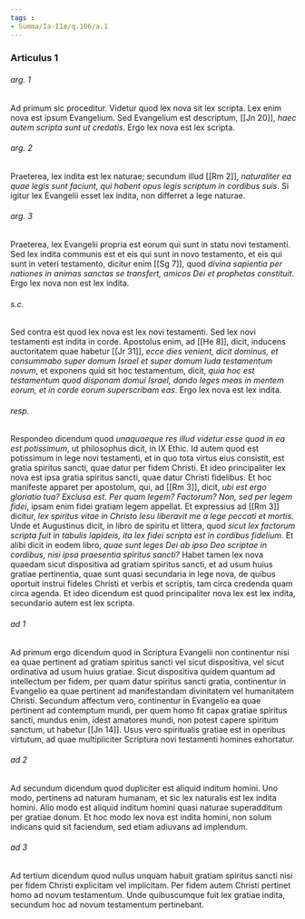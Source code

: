 ```yaml
---
tags : 
- Summa/Ia-IIæ/q.106/a.1
---
```


### Articulus 1

###### arg. 1
Ad primum sic proceditur. Videtur quod lex nova sit lex scripta. Lex enim nova est ipsum Evangelium. Sed Evangelium est descriptum, [[Jn 20]], *haec autem scripta sunt ut credatis*. Ergo lex nova est lex scripta.

###### arg. 2
Praeterea, lex indita est lex naturae; secundum illud [[Rm 2]], *naturaliter ea quae legis sunt faciunt, qui habent opus legis scriptum in cordibus suis*. Si igitur lex Evangelii esset lex indita, non differret a lege naturae.

###### arg. 3
Praeterea, lex Evangelii propria est eorum qui sunt in statu novi testamenti. Sed lex indita communis est et eis qui sunt in novo testamento, et eis qui sunt in veteri testamento, dicitur enim [[Sg 7]], quod *divina sapientia per nationes in animas sanctas se transfert, amicos Dei et prophetas constituit*. Ergo lex nova non est lex indita.

###### s.c.
Sed contra est quod lex nova est lex novi testamenti. Sed lex novi testamenti est indita in corde. Apostolus enim, ad [[He 8]], dicit, inducens auctoritatem quae habetur [[Jr 31]], *ecce dies venient, dicit dominus, et consummabo super domum Israel et super domum Iuda testamentum novum*, et exponens quid sit hoc testamentum, dicit, *quia hoc est testamentum quod disponam domui Israel, dando leges meas in mentem eorum, et in corde eorum superscribam eas*. Ergo lex nova est lex indita.

###### resp.
Respondeo dicendum quod *unaquaeque res illud videtur esse quod in ea est potissimum*, ut philosophus dicit, in IX Ethic. Id autem quod est potissimum in lege novi testamenti, et in quo tota virtus eius consistit, est gratia spiritus sancti, quae datur per fidem Christi. Et ideo principaliter lex nova est ipsa gratia spiritus sancti, quae datur Christi fidelibus. Et hoc manifeste apparet per apostolum, qui, ad [[Rm 3]], dicit, *ubi est ergo gloriatio tua? Exclusa est. Per quam legem? Factorum? Non, sed per legem fidei*, ipsam enim fidei gratiam legem appellat. Et expressius ad [[Rm 3]] dicitur, *lex spiritus vitae in Christo Iesu liberavit me a lege peccati et mortis*. Unde et Augustinus dicit, in libro de spiritu et littera, quod *sicut lex factorum scripta fuit in tabulis lapideis, ita lex fidei scripta est in cordibus fidelium*. Et alibi dicit in eodem libro, *quae sunt leges Dei ab ipso Deo scriptae in cordibus, nisi ipsa praesentia spiritus sancti?* Habet tamen lex nova quaedam sicut dispositiva ad gratiam spiritus sancti, et ad usum huius gratiae pertinentia, quae sunt quasi secundaria in lege nova, de quibus oportuit instrui fideles Christi et verbis et scriptis, tam circa credenda quam circa agenda. Et ideo dicendum est quod principaliter nova lex est lex indita, secundario autem est lex scripta.

###### ad 1
Ad primum ergo dicendum quod in Scriptura Evangelii non continentur nisi ea quae pertinent ad gratiam spiritus sancti vel sicut dispositiva, vel sicut ordinativa ad usum huius gratiae. Sicut dispositiva quidem quantum ad intellectum per fidem, per quam datur spiritus sancti gratia, continentur in Evangelio ea quae pertinent ad manifestandam divinitatem vel humanitatem Christi. Secundum affectum vero, continentur in Evangelio ea quae pertinent ad contemptum mundi, per quem homo fit capax gratiae spiritus sancti, mundus enim, idest amatores mundi, non potest capere spiritum sanctum, ut habetur [[Jn 14]]. Usus vero spiritualis gratiae est in operibus virtutum, ad quae multipliciter Scriptura novi testamenti homines exhortatur.

###### ad 2
Ad secundum dicendum quod dupliciter est aliquid inditum homini. Uno modo, pertinens ad naturam humanam, et sic lex naturalis est lex indita homini. Alio modo est aliquid inditum homini quasi naturae superadditum per gratiae donum. Et hoc modo lex nova est indita homini, non solum indicans quid sit faciendum, sed etiam adiuvans ad implendum.

###### ad 3
Ad tertium dicendum quod nullus unquam habuit gratiam spiritus sancti nisi per fidem Christi explicitam vel implicitam. Per fidem autem Christi pertinet homo ad novum testamentum. Unde quibuscumque fuit lex gratiae indita, secundum hoc ad novum testamentum pertinebant.

